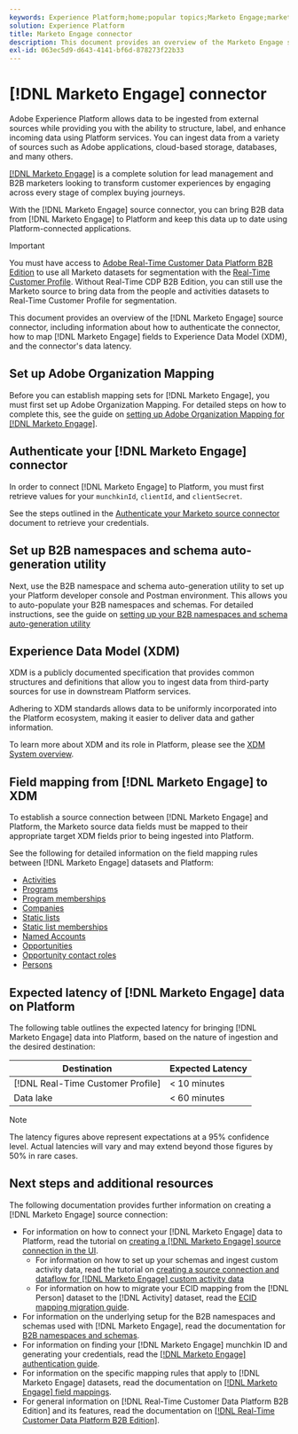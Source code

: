 ```yaml
---
keywords: Experience Platform;home;popular topics;Marketo Engage;marketo engage;marketo
solution: Experience Platform
title: Marketo Engage connector
description: This document provides an overview of the Marketo Engage source connector, including information about its authentication, mapping, and data latency.
exl-id: 063ec5d9-d643-4141-bf6d-878273f22b33
---
```

# [!DNL Marketo Engage] connector

Adobe Experience Platform allows data to be ingested from external sources while providing you with the ability to structure, label, and enhance incoming data using Platform services. You can ingest data from a variety of sources such as Adobe applications, cloud-based storage, databases, and many others.

[[!DNL Marketo Engage]](https://www.marketo.com/software/) is a complete solution for lead management and B2B marketers looking to transform customer experiences by engaging across every stage of complex buying journeys.

With the [!DNL Marketo Engage] source connector, you can bring B2B data from [!DNL Marketo Engage] to Platform and keep this data up to date using Platform-connected applications.

>[!IMPORTANT]
>
>You must have access to [Adobe Real-Time Customer Data Platform B2B Edition](../../../../rtcdp/b2b-overview.md) to use all Marketo datasets for segmentation with the [Real-Time Customer Profile](../../../../profile/home.md). Without Real-Time CDP B2B Edition, you can still use the Marketo source to bring data from the people and activities datasets to Real-Time Customer Profile for segmentation.

This document provides an overview of the [!DNL Marketo Engage] source connector, including information about how to authenticate the connector, how to map [!DNL Marketo Engage] fields to Experience Data Model (XDM), and the connector's data latency.

## Set up Adobe Organization Mapping

Before you can establish mapping sets for [!DNL Marketo Engage], you must first set up Adobe Organization Mapping. For detailed steps on how to complete this, see the guide on [setting up Adobe Organization Mapping for [!DNL Marketo Engage]](https://experienceleague.adobe.com/docs/marketo/using/product-docs/core-marketo-concepts/miscellaneous/set-up-adobe-organization-mapping.html).

## Authenticate your [!DNL Marketo Engage] connector

In order to connect [!DNL Marketo Engage] to Platform, you must first retrieve values for your `munchkinId`, `clientId`, and `clientSecret`.

See the steps outlined in the [Authenticate your Marketo source connector](./marketo-auth.md) document to retrieve your credentials.

## Set up B2B namespaces and schema auto-generation utility

Next, use the B2B namespace and schema auto-generation utility to set up your Platform developer console and Postman environment. This allows you to auto-populate your B2B namespaces and schemas. For detailed instructions, see the guide on [setting up your B2B namespaces and schema auto-generation utility](./marketo-namespaces.md)

## Experience Data Model (XDM)

XDM is a publicly documented specification that provides common structures and definitions that allow you to ingest data from third-party sources for use in downstream Platform services.

Adhering to XDM standards allows data to be uniformly incorporated into the Platform ecosystem, making it easier to deliver data and gather information.

To learn more about XDM and its role in Platform, please see the [XDM System overview](../../../../xdm/home.md).

## Field mapping from [!DNL Marketo Engage] to XDM

To establish a source connection between [!DNL Marketo Engage] and Platform, the Marketo source data fields must be mapped to their appropriate target XDM fields prior to being ingested into Platform.

See the following for detailed information on the field mapping rules between [!DNL Marketo Engage] datasets and Platform:

* [Activities](../mapping/marketo.md#activities)
* [Programs](../mapping/marketo.md#programs)
* [Program memberships](../mapping/marketo.md#program-memberships)
* [Companies](../mapping/marketo.md#companies)
* [Static lists](../mapping/marketo.md#static-lists)
* [Static list memberships](../mapping/marketo.md#static-list-memberships)
* [Named Accounts](../mapping/marketo.md#named-accounts)
* [Opportunities](../mapping/marketo.md#opportunities)
* [Opportunity contact roles](../mapping/marketo.md#opportunity-contact-roles)
* [Persons](../mapping/marketo.md#persons)

## Expected latency of [!DNL Marketo Engage] data on Platform

The following table outlines the expected latency for bringing [!DNL Marketo Engage] data into Platform, based on the nature of ingestion and the desired destination:

| Destination | Expected Latency |
| ----------- | ---------------- |
| [!DNL Real-Time Customer Profile] | < 10 minutes |
| Data lake | < 60 minutes |

>[!NOTE]
>
>The latency figures above represent expectations at a 95% confidence level. Actual latencies will vary and may extend beyond those figures by 50% in rare cases.

## Next steps and additional resources

The following documentation provides further information on creating a [!DNL Marketo Engage] source connection:

* For information on how to connect your [!DNL Marketo Engage] data to Platform, read the tutorial on [creating a [!DNL Marketo Engage] source connection in the UI](../../../tutorials/ui/create/adobe-applications/marketo.md).
  * For information on how to set up your schemas and ingest custom activity data, read the tutorial on [creating a source connection and dataflow for [!DNL Marketo Engage] custom activity data](../../../tutorials/ui/create/adobe-applications/marketo-custom-activities.md)
  * For information on how to migrate your ECID mapping from the [!DNL Person] dataset to the [!DNL Activity] dataset, read the [ECID mapping migration guide](./migration.md).
* For information on the underlying setup for the B2B namespaces and schemas used with [!DNL Marketo Engage], read the documentation for [B2B namespaces and schemas](./marketo-namespaces.md).
* For information on finding your [!DNL Marketo Engage] munchkin ID and generating your credentials, read the [[!DNL Marketo Engage] authentication guide](./marketo-auth.md).
* For information on the specific mapping rules that apply to [!DNL Marketo Engage] datasets, read the documentation on [[!DNL Marketo Engage] field mappings](../mapping/marketo.md).
* For general information on [!DNL Real-Time Customer Data Platform B2B Edition] and its features, read the documentation on [[!DNL Real-Time Customer Data Platform B2B Edition]](../../../../rtcdp/b2b-overview.md).
